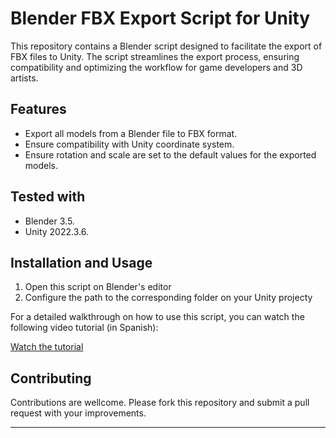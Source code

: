 # Blender FBX Export Script for Unity

This repository contains a Blender script designed to facilitate the export of FBX files to Unity. The script streamlines the export process, ensuring compatibility and optimizing the workflow for game developers and 3D artists.

## Features

- Export all models from a Blender file to FBX format.
- Ensure compatibility with Unity coordinate system.
- Ensure rotation and scale are set to the default values for the exported models.

## Tested with

- Blender 3.5.
- Unity 2022.3.6.

## Installation and Usage

1. Open this script on Blender's editor
2. Configure the path to the corresponding folder on your Unity projecty

For a detailed walkthrough on how to use this script, you can watch the following video tutorial (in Spanish):

[Watch the tutorial](https://www.youtube.com/watch?v=1RoRSsZrYVQ)

## Contributing

Contributions are wellcome. Please fork this repository and submit a pull request with your improvements.

---
